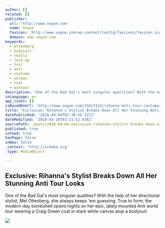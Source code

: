 ```yaml
---
author: []
related: []
publisher:
  url: 'http://www.vogue.com'
  name: Vogue
  favicon: 'http://www.vogue.com/wp-content/config/favicons/favicon.ico'
  domain: www.vogue.com
keywords:
  - ottenberg
  - bodysuit
  - really
  - lace-up
  - tour
  - anti
  - costume
  - selman
  - coat
  - wintour
description: "One of the Bad Gal's most singular qualities? With the help of her directional stylist, Mel Ottenberg, she always keeps 'em guessing. True to form, the modern-day bombshell opens nights on her epic, lately mounted Anti world tour wearing a Craig Green coat in stark white canvas atop a bodysuit."
inLanguage: en
app_links: []
isBasedOnUrl: 'http://www.vogue.com/13417113/rihanna-anti-tour-costumes-outfits-mel-ottenberg/'
title: "Exclusive: Rihanna's Stylist Breaks Down All Her Stunning Anti Tour Looks"
datePublished: '2016-04-04T02:38:36.137Z'
dateModified: '2016-03-18T03:11:52.036Z'
sourcePath: _posts/2016-04-04-exclusive-rihannas-stylist-breaks-down-all-her-stunning-an.md
published: true
inFeed: true
hasPage: false
inNav: false
_context: 'http://schema.org'
_type: MediaObject

---
```

<article style=""><h1>Exclusive: Rihanna's Stylist Breaks Down All Her Stunning Anti Tour Looks</h1><p>One of the Bad Gal's most singular qualities? With the help of her directional stylist, Mel Ottenberg, she always keeps 'em guessing. True to form, the modern-day bombshell opens nights on her epic, lately mounted Anti world tour wearing a Craig Green coat in stark white canvas atop a bodysuit.</p><img src="http://media.vogue.com/r/w_280//2016/03/16/3-craig-green.jpg" /></article>